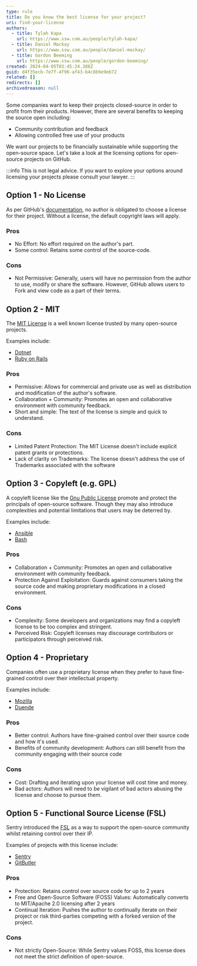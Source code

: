 ```yaml
---
type: rule
title: Do you know the best license for your project?
uri: find-your-license
authors:
  - title: Tylah Kapa
    url: https://www.ssw.com.au/people/tylah-kapa/
  - title: Daniel Mackay
    url: https://www.ssw.com.au/people/daniel-mackay/
  - title: Gordon Beeming
    url: https://www.ssw.com.au/people/gordon-beeming/
created: 2024-04-05T03:45:24.386Z
guid: d4f35ecb-7e7f-4f96-af43-b4c8b9e9eb72
related: []
redirects: []
archivedreason: null
---
```

Some companies want to keep their projects closed-source in order to profit from their products. However, there are several benefits to keeping the source open including:

* Community contribution and feedback
* Allowing controlled free use of your products

We want our projects to be financially sustainable while supporting the open-source space. Let's take a look at the licensing options for open-source projects on GitHub.

<!--endintro-->

:::info
This is not legal advice. If you want to explore your options around licensing your projects please consult your lawyer.
:::

## Option 1 - No License

As per GitHub's [documentation](https://docs.github.com/en/repositories/managing-your-repositorys-settings-and-features/customizing-your-repository/licensing-a-repository), no author is obligated to choose a license for their project. Without a license, the default copyright laws will apply.

### Pros

* No Effort: No effort required on the author's part.
* Some control: Retains some control of the source-code.

### Cons

* Not Permissive: Generally, users will have no permission from the author to use, modify or share the software. However, GitHub allows users to Fork and view code as a part of their terms.

## Option 2 - MIT

The [MIT License](https://choosealicense.com/licenses/mit/) is a well known license trusted by many open-source projects.

Examples include:

* [Dotnet](https://github.com/dotnet/runtime/blob/main/LICENSE.TXT)
* [Ruby on Rails](https://github.com/rails/rails/blob/main/MIT-LICENSE)

### Pros

* Permissive: Allows for commercial and private use as well as distribution and modification of the author's software.
* Collaboration + Community: Promotes an open and collaborative environment with community feedback.
* Short and simple: The text of the license is simple and quick to understand.

### Cons

* Limited Patent Protection: The MIT License doesn't include explicit patent grants or protections.
* Lack of clarity on Trademarks: The license doesn't address the use of Trademarks associated with the software

## Option 3 - Copyleft (e.g. GPL)

A copyleft license like the [Gnu Public License](https://choosealicense.com/licenses/gpl-3.0/) promote and protect the principals of open-source software. Though they may also introduce complexities and potential limitations that users may be deterred by.

Examples include:

* [Ansible](https://github.com/ansible/ansible/blob/devel/COPYING)
* [Bash](https://git.savannah.gnu.org/cgit/bash.git/tree/COPYING)

### Pros

* Collaboration + Community: Promotes an open and collaborative environment with community feedback.
* Protection Against Exploitation: Guards against consumers taking the source code and making proprietary modifications in a closed environment.

### Cons

* Complexity: Some developers and organizations may find a copyleft license to be too complex and stringent.
* Perceived Risk: Copyleft licenses may discourage contributors or participators through perceived risk.

## Option 4 - Proprietary

Companies often use a proprietary license when they prefer to have fine-grained control over their intellectual property.

Examples include:

* [Mozilla](https://www.mozilla.org/en-US/MPL/)
* [Duende](https://duendesoftware.com/license)

### Pros

* Better control: Authors have fine-grained control over their source code and how it's used.
* Benefits of community development: Authors can still benefit from the community engaging with their source code

### Cons

* Cost: Drafting and iterating upon your license will cost time and money.
* Bad actors: Authors will need to be vigilant of bad actors abusing the license and choose to pursue them.

## Option 5 - Functional Source License (FSL)

Sentry introduced the [FSL](https://fsl.software/) as a way to support the open-source community whilst retaining control over their IP.

Examples of projects with this license include:

* [Sentry](https://github.com/getsentry/self-hosted/blob/master/LICENSE.md)
* [GitButler](https://github.com/gitbutlerapp/gitbutler/blob/master/LICENSE.md)

### Pros

* Protection: Retains control over source code for up to 2 years
* Free and Open-Source Software (FOSS) Values: Automatically converts to MIT/Apache 2.0 licensing after 2 years
* Continual Iteration: Pushes the author to continually iterate on their project or risk third-parties competing with a forked version of the project.

### Cons

* Not strictly Open-Source: While Sentry values FOSS, this license does not meet the strict definition of open-source.
